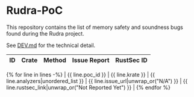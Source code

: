 # Rudra-PoC

This repository contains the list of memory safety and soundness bugs found during the Rudra project.

See [DEV.md](./DEV.md) for the technical detail.

| ID | Crate | Method | Issue Report | RustSec ID |
| -- | ----- | ------ | ------------ | ---------- |
{% for line in lines -%}
| {{ line.poc_id }} | {{ line.krate }} | {{ line.analyzers|unordered_list }} | {{ line.issue_url|unwrap_or("N/A") }} | {{ line.rustsec_link|unwrap_or("Not Reported Yet") }} |
{% endfor %}
